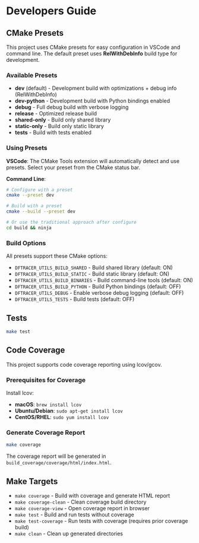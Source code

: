 # Developers Guide

## CMake Presets

This project uses CMake presets for easy configuration in VSCode and command line. The default preset uses **RelWithDebInfo** build type for development.

### Available Presets

- **dev** (default) - Development build with optimizations + debug info (RelWithDebInfo)
- **dev-python** - Development build with Python bindings enabled
- **debug** - Full debug build with verbose logging
- **release** - Optimized release build
- **shared-only** - Build only shared library
- **static-only** - Build only static library
- **tests** - Build with tests enabled

### Using Presets

**VSCode**: The CMake Tools extension will automatically detect and use presets. Select your preset from the CMake status bar.

**Command Line**:
```bash
# Configure with a preset
cmake --preset dev

# Build with a preset
cmake --build --preset dev

# Or use the traditional approach after configure
cd build && ninja
```

### Build Options

All presets support these CMake options:
- `DFTRACER_UTILS_BUILD_SHARED` - Build shared library (default: ON)
- `DFTRACER_UTILS_BUILD_STATIC` - Build static library (default: ON)
- `DFTRACER_UTILS_BUILD_BINARIES` - Build command-line tools (default: ON)
- `DFTRACER_UTILS_BUILD_PYTHON` - Build Python bindings (default: OFF)
- `DFTRACER_UTILS_DEBUG` - Enable verbose debug logging (default: OFF)
- `DFTRACER_UTILS_TESTS` - Build tests (default: OFF)

## Tests

```bash
make test
```

## Code Coverage

This project supports code coverage reporting using lcov/gcov.

### Prerequisites for Coverage

Install lcov:
- **macOS**: `brew install lcov`
- **Ubuntu/Debian**: `sudo apt-get install lcov`
- **CentOS/RHEL**: `sudo yum install lcov`

### Generate Coverage Report

```bash
make coverage
```

The coverage report will be generated in `build_coverage/coverage/html/index.html`.

## Make Targets

- `make coverage` - Build with coverage and generate HTML report
- `make coverage-clean` - Clean coverage build directory  
- `make coverage-view` - Open coverage report in browser
- `make test` - Build and run tests without coverage
- `make test-coverage` - Run tests with coverage (requires prior coverage build)
- `make clean` - Clean up generated directories
